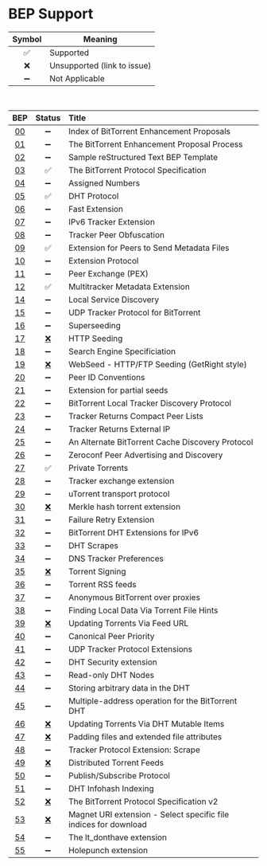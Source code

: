 BEP Support
===========

| Symbol   | Meaning                     |
|:--------:|-----------------------------|
| &#x2705; | Supported                   |
| &#x274C; | Unsupported (link to issue) |
| &#x2796; | Not Applicable              |

<br>

| BEP                                            | Status                                                     | Title                                                            |
|:----------------------------------------------:|:----------------------------------------------------------:|:-----------------------------------------------------------------|
| [00](http://bittorrent.org/beps/bep_0000.html) | &#x2796;                                                   | Index of BitTorrent Enhancement Proposals                        |
| [01](http://bittorrent.org/beps/bep_0001.html) | &#x2796;                                                   | The BitTorrent Enhancement Proposal Process                      |
| [02](http://bittorrent.org/beps/bep_0002.html) | &#x2796;                                                   | Sample reStructured Text BEP Template                            |
| [03](http://bittorrent.org/beps/bep_0003.html) | &#x2705;                                                   | The BitTorrent Protocol Specification                            |
| [04](http://bittorrent.org/beps/bep_0004.html) | &#x2796;                                                   | Assigned Numbers                                                 |
| [05](http://bittorrent.org/beps/bep_0005.html) | &#x2705;                                                   | DHT Protocol                                                     |
| [06](http://bittorrent.org/beps/bep_0006.html) | &#x2796;                                                   | Fast Extension                                                   |
| [07](http://bittorrent.org/beps/bep_0007.html) | &#x2796;                                                   | IPv6 Tracker Extension                                           |
| [08](http://bittorrent.org/beps/bep_0008.html) | &#x2796;                                                   | Tracker Peer Obfuscation                                         |
| [09](http://bittorrent.org/beps/bep_0009.html) | &#x2705;                                                   | Extension for Peers to Send Metadata Files                       |
| [10](http://bittorrent.org/beps/bep_0010.html) | &#x2796;                                                   | Extension Protocol                                               |
| [11](http://bittorrent.org/beps/bep_0011.html) | &#x2796;                                                   | Peer Exchange (PEX)                                              |
| [12](http://bittorrent.org/beps/bep_0012.html) | &#x2705;                                                   | Multitracker Metadata Extension                                  |
| [14](http://bittorrent.org/beps/bep_0014.html) | &#x2796;                                                   | Local Service Discovery                                          |
| [15](http://bittorrent.org/beps/bep_0015.html) | &#x2796;                                                   | UDP Tracker Protocol for BitTorrent                              |
| [16](http://bittorrent.org/beps/bep_0016.html) | &#x2796;                                                   | Superseeding                                                     |
| [17](http://bittorrent.org/beps/bep_0017.html) | [&#x274C;](https://github.com/casey/intermodal/issues/92)  | HTTP Seeding                                                     |
| [18](http://bittorrent.org/beps/bep_0018.html) | &#x2796;                                                   | Search Engine Specificiation                                     |
| [19](http://bittorrent.org/beps/bep_0019.html) | [&#x274C;](https://github.com/casey/intermodal/issues/93)  | WebSeed - HTTP/FTP Seeding (GetRight style)                      |
| [20](http://bittorrent.org/beps/bep_0020.html) | &#x2796;                                                   | Peer ID Conventions                                              |
| [21](http://bittorrent.org/beps/bep_0021.html) | &#x2796;                                                   | Extension for partial seeds                                      |
| [22](http://bittorrent.org/beps/bep_0022.html) | &#x2796;                                                   | BitTorrent Local Tracker Discovery Protocol                      |
| [23](http://bittorrent.org/beps/bep_0023.html) | &#x2796;                                                   | Tracker Returns Compact Peer Lists                               |
| [24](http://bittorrent.org/beps/bep_0024.html) | &#x2796;                                                   | Tracker Returns External IP                                      |
| [25](http://bittorrent.org/beps/bep_0025.html) | &#x2796;                                                   | An Alternate BitTorrent Cache Discovery Protocol                 |
| [26](http://bittorrent.org/beps/bep_0026.html) | &#x2796;                                                   | Zeroconf Peer Advertising and Discovery                          |
| [27](http://bittorrent.org/beps/bep_0027.html) | &#x2705;                                                   | Private Torrents                                                 |
| [28](http://bittorrent.org/beps/bep_0028.html) | &#x2796;                                                   | Tracker exchange extension                                       |
| [29](http://bittorrent.org/beps/bep_0029.html) | &#x2796;                                                   | uTorrent transport protocol                                      |
| [30](http://bittorrent.org/beps/bep_0030.html) | [&#x274C;](https://github.com/casey/intermodal/issues/94)  | Merkle hash torrent extension                                    |
| [31](http://bittorrent.org/beps/bep_0031.html) | &#x2796;                                                   | Failure Retry Extension                                          |
| [32](http://bittorrent.org/beps/bep_0032.html) | &#x2796;                                                   | BitTorrent DHT Extensions for IPv6                               |
| [33](http://bittorrent.org/beps/bep_0033.html) | &#x2796;                                                   | DHT Scrapes                                                      |
| [34](http://bittorrent.org/beps/bep_0034.html) | &#x2796;                                                   | DNS Tracker Preferences                                          |
| [35](http://bittorrent.org/beps/bep_0035.html) | [&#x274C;](https://github.com/casey/intermodal/issues/96)  | Torrent Signing                                                  |
| [36](http://bittorrent.org/beps/bep_0036.html) | &#x2796;                                                   | Torrent RSS feeds                                                |
| [37](http://bittorrent.org/beps/bep_0037.html) | &#x2796;                                                   | Anonymous BitTorrent over proxies                                |
| [38](http://bittorrent.org/beps/bep_0038.html) | &#x2796;                                                   | Finding Local Data Via Torrent File Hints                        |
| [39](http://bittorrent.org/beps/bep_0039.html) | [&#x274C;](https://github.com/casey/intermodal/issues/98)  | Updating Torrents Via Feed URL                                   |
| [40](http://bittorrent.org/beps/bep_0040.html) | &#x2796;                                                   | Canonical Peer Priority                                          |
| [41](http://bittorrent.org/beps/bep_0041.html) | &#x2796;                                                   | UDP Tracker Protocol Extensions                                  |
| [42](http://bittorrent.org/beps/bep_0042.html) | &#x2796;                                                   | DHT Security extension                                           |
| [43](http://bittorrent.org/beps/bep_0043.html) | &#x2796;                                                   | Read-only DHT Nodes                                              |
| [44](http://bittorrent.org/beps/bep_0044.html) | &#x2796;                                                   | Storing arbitrary data in the DHT                                |
| [45](http://bittorrent.org/beps/bep_0045.html) | &#x2796;                                                   | Multiple-address operation for the BitTorrent DHT                |
| [46](http://bittorrent.org/beps/bep_0046.html) | [&#x274C;](https://github.com/casey/intermodal/issues/244) | Updating Torrents Via DHT Mutable Items                          |
| [47](http://bittorrent.org/beps/bep_0047.html) | [&#x274C;](https://github.com/casey/intermodal/issues/99)  | Padding files and extended file attributes                       |
| [48](http://bittorrent.org/beps/bep_0048.html) | &#x2796;                                                   | Tracker Protocol Extension: Scrape                               |
| [49](http://bittorrent.org/beps/bep_0049.html) | [&#x274C;](https://github.com/casey/intermodal/issues/100) | Distributed Torrent Feeds                                        |
| [50](http://bittorrent.org/beps/bep_0050.html) | &#x2796;                                                   | Publish/Subscribe Protocol                                       |
| [51](http://bittorrent.org/beps/bep_0051.html) | &#x2796;                                                   | DHT Infohash Indexing                                            |
| [52](http://bittorrent.org/beps/bep_0052.html) | [&#x274C;](https://github.com/casey/intermodal/issues/101) | The BitTorrent Protocol Specification v2                         |
| [53](http://bittorrent.org/beps/bep_0053.html) | [&#x274C;](https://github.com/casey/intermodal/issues/245) | Magnet URI extension - Select specific file indices for download |
| [54](http://bittorrent.org/beps/bep_0054.html) | &#x2796;                                                   | The lt_donthave extension                                        |
| [55](http://bittorrent.org/beps/bep_0055.html) | &#x2796;                                                   | Holepunch extension                                              |
